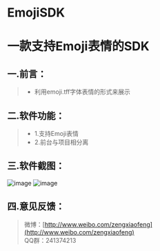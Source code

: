 # EmojiSDK
一款支持Emoji表情的SDK
===================
一.前言：
-------------

>  - 利用emoji.tff字体表情的形式来展示

二.软件功能：
-------------

>  - 1.支持Emoji表情
>  - 2.前台与项目相分离



三.软件截图：
-------------
![image](https://github.com/zxfnicholas/EmojiSDK/blob/master/Screenshots/1.jpg)
![image](https://github.com/zxfnicholas/EmojiSDK/blob/master/Screenshots/2.jpg)

四.意见反馈：
-------------
> 微博：[http://www.weibo.com/zengxiaofeng](http://www.weibo.com/zengxiaofeng)  
> QQ群：241374213


